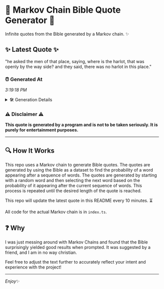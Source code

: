 # 📖 Markov Chain Bible Quote Generator 📖

Infinite quotes from the Bible generated by a Markov chain. ✨

## ✨ Latest Quote ✨
"he asked the men of that place, saying, where is the harlot, that was openly by the way side? and they said, there was no harlot in this place."

### ⏰ Generated At
*3:19:18 PM*

<details>
    <summary>🛠️ Generation Details</summary>
    <p>
        <strong>🌱 Seed:</strong> he<br>
        <strong>🔄 Iterations:</strong> 28<br>
        <strong>📜 Context History:</strong><br>[ he ]: asked<br>[ he, asked ]: the<br>[ he, asked, the ]: men<br>[ he, asked, the, men ]: of<br>[ he, asked, the, men, of ]: that<br>[ he, asked, the, men, of, that ]: place,<br>[ asked, the, men, of, that, place, ]: saying,<br>[ the, men, of, that, place,, saying, ]: where<br>[ men, of, that, place,, saying,, where ]: is<br>[ of, that, place,, saying,, where, is ]: the<br>[ that, place,, saying,, where, is, the ]: harlot,<br>[ place,, saying,, where, is, the, harlot, ]: that<br>[ saying,, where, is, the, harlot,, that ]: was<br>[ where, is, the, harlot,, that, was ]: openly<br>[ is, the, harlot,, that, was, openly ]: by<br>[ the, harlot,, that, was, openly, by ]: the<br>[ harlot,, that, was, openly, by, the ]: way<br>[ that, was, openly, by, the, way ]: side?<br>[ was, openly, by, the, way, side? ]: and<br>[ openly, by, the, way, side?, and ]: they<br>[ by, the, way, side?, and, they ]: said,<br>[ the, way, side?, and, they, said, ]: there<br>[ way, side?, and, they, said,, there ]: was<br>[ side?, and, they, said,, there, was ]: no<br>[ and, they, said,, there, was, no ]: harlot<br>[ they, said,, there, was, no, harlot ]: in<br>[ said,, there, was, no, harlot, in ]: this<br>[ there, was, no, harlot, in, this ]: place.<br>
    </p>
</details>

### ⚠️ Disclaimer ⚠️
**This quote is generated by a program and is not to be taken seriously. It is purely for entertainment purposes.**

---

## 🔍 How It Works

This repo uses a Markov chain to generate Bible quotes. The quotes are generated by using the Bible as a dataset to find the probability of a word appearing after a sequence of words. The quotes are generated by starting with a random word and then selecting the next word based on the probability of it appearing after the current sequence of words. This process is repeated until the desired length of the quote is reached.

This repo will update the latest quote in this README every 10 minutes. ⏳

All code for the actual Markov chain is in `index.ts`.

## ❓ Why

I was just messing around with Markov Chains and found that the Bible surprisingly yielded good results when prompted. 
It was suggested by a friend, and I am in no way christian.

Feel free to adjust the text further to accurately reflect your intent and experience with the project!

---

*Enjoy*✨
